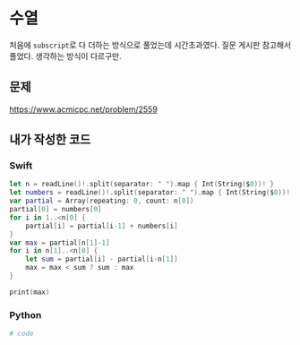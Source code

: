 # 수열
처음에 `subscript`로 다 더하는 방식으로 풀었는데 시간초과였다. 질문 게시판 참고해서 풀었다. 생각하는 방식이 다르구만.

## 문제
https://www.acmicpc.net/problem/2559

## 내가 작성한 코드
### Swift
```swift
let n = readLine()!.split(separator: " ").map { Int(String($0))! }
let numbers = readLine()!.split(separator: " ").map { Int(String($0))! }
var partial = Array(repeating: 0, count: n[0])
partial[0] = numbers[0]
for i in 1..<n[0] {
    partial[i] = partial[i-1] + numbers[i]
}
var max = partial[n[1]-1]
for i in n[1]..<n[0] {
    let sum = partial[i] - partial[i-n[1]]
    max = max < sum ? sum : max
}

print(max)
```
### Python
```python
# code
```